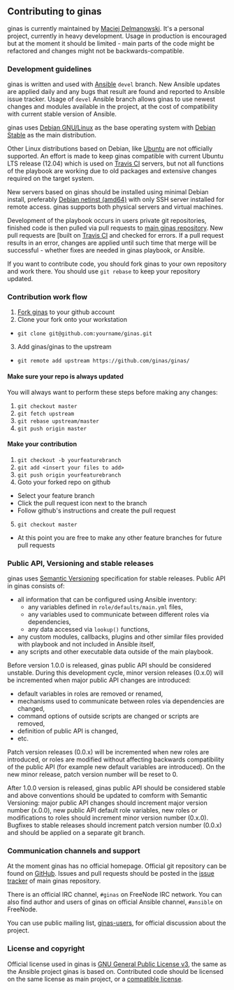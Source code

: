 ## Contributing to ginas

ginas is currently maintained by [Maciej Delmanowski](https://github.com/drybjed).
It's a personal project, currently in heavy development. Usage in production is
encouraged but at the moment it should be limited - main parts of the code might
be refactored and changes might not be backwards-compatible.

### Development guidelines

ginas is written and used with [Ansible](https://github.com/ansible/ansible/)
`devel` branch. New Ansible updates are applied daily and any bugs that result
are found and reported to Ansible issue tracker. Usage of `devel` Ansible
branch allows ginas to use newest changes and modules available in the project,
at the cost of compatibility with current stable version of Ansible.

ginas uses [Debian GNU/Linux](https://debian.org/) as the base operating system
with [Debian Stable](https://www.debian.org/releases/stable/) as the main
distribution.

Other Linux distributions based on Debian, like [Ubuntu](http://ubuntu.com/)
are not officially supported. An effort is made to keep ginas compatible with
current Ubuntu LTS release (12.04) which is used on [Travis CI](https://travis-ci.org/)
servers, but not all functions of the playbook are working due to old packages
and extensive changes required on the target system.

New servers based on ginas should be installed using minimal Debian install,
preferably [Debian netinst (amd64)](https://www.debian.org/CD/netinst/) with only SSH
server installed for remote access. ginas supports both physical servers and
virtual machines.

Development of the playbook occurs in users private git repositories, finished
code is then pulled via pull requests to [main ginas repository](https://github.com/ginas/ginas/).
New pull requests are [built on [Travis CI](https://travis-ci.org/ginas/ginas/)
and checked for errors. If a pull request results in an error, changes are applied
until such time that merge will be successful - whether fixes are needed in
ginas playbook, or Ansible.

If you want to contribute code, you should fork ginas to your own repository
and work there. You should use `git rebase` to keep your repository updated.

### Contribution work flow

1. [Fork ginas](https://github.com/ginas/ginas/fork) to your github account
2. Clone your fork onto your workstation
  - `git clone git@github.com:yourname/ginas.git`
3. Add ginas/ginas to the upstream
  - `git remote add upstream https://github.com/ginas/ginas/`

#### Make sure your repo is always updated

You will always want to perform these steps before making any changes:

1. `git checkout master`
2. `git fetch upstream`
3. `git rebase upstream/master`
4. `git push origin master`

#### Make your contribution

1. `git checkout -b yourfeaturebranch`
2. `git add <insert your files to add>`
3. `git push origin yourfeaturebranch`
4. Goto your forked repo on github
  - Select your feature branch
  - Click the pull request icon next to the branch
  - Follow github's instructions and create the pull request
5. `git checkout master`
  - At this point you are free to make any other feature branches for future pull requests

### Public API, Versioning and stable releases

ginas uses [Semantic Versioning](http://semver.org/) specification for stable
releases. Public API in ginas consists of:
- all information that can be configured using Ansible inventory:
  * any variables defined in `role/defaults/main.yml` files,
  * any variables used to communicate between different roles via dependencies,
  * any data accessed via `lookup()` functions,
- any custom modules, callbacks, plugins and other similar files provided with
  playbook and not included in Ansible itself,
- any scripts and other executable data outside of the main playbook.

Before version 1.0.0 is released, ginas public API should be considered
unstable. During this development cycle, minor version releases (0.x.0) will be
incremented when major public API changes are introduced:
- default variables in roles are removed or renamed,
- mechanisms used to communicate between roles via dependencies are changed,
- command options of outside scripts are changed or scripts are removed,
- definition of public API is changed,
- etc.

Patch version releases (0.0.x) will be incremented when new roles are
introduced, or roles are modified without affecting backwards compatibility of
the public API (for example new default variables are introduced). On the new
minor release, patch version number will be reset to 0.

After 1.0.0 version is released, ginas public API should be considered stable
and above conventions should be updated to comform with Semantic Versioning:
major public API changes should increment major version number (x.0.0), new
public API default role variables, new roles or modifications to roles
should increment minor version number (0.x.0). Bugfixes to stable releases
should increment patch version number (0.0.x) and should be applied on
a separate git branch.

### Communication channels and support

At the moment ginas has no official homepage. Official git repository can be
found on [GitHub](https://github.com/ginas/ginas/).  Issues and pull requests
should be posted in the [issue tracker](https://github.com/ginas/ginas/issues?state=open)
of main ginas repository.

There is an official IRC channel, `#ginas` on FreeNode IRC network. You can
also find author and users of ginas on official Ansible channel, `#ansible` on
FreeNode.

You can use public mailing list,
[ginas-users](https://groups.google.com/forum/#!forum/ginas-users), for
official discussion about the project.

### License and copyright

Official license used in ginas is [GNU General Public License v3](https://www.gnu.org/copyleft/gpl.html),
the same as the Ansible project ginas is based on. Contributed code should be
licensed on the same license as main project, or a
[compatible license](https://stackoverflow.com/questions/1978511/is-there-a-chart-of-which-oss-license-is-compatible-with-which).

